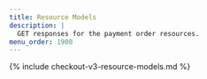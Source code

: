 ```yaml
---
title: Resource Models
description: |
  GET responses for the payment order resources.
menu_order: 1900
---
```


{% include checkout-v3-resource-models.md %}
